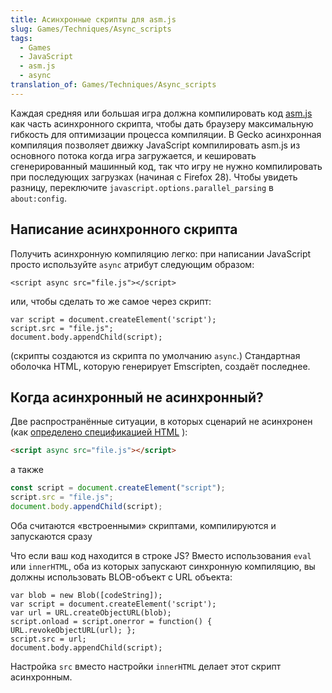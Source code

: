 ```yaml
---
title: Асинхронные скрипты для asm.js
slug: Games/Techniques/Async_scripts
tags:
  - Games
  - JavaScript
  - asm.js
  - async
translation_of: Games/Techniques/Async_scripts
---
```


Каждая средняя или большая игра должна компилировать код [asm.js](/ru/docs/Games/Tools/asm.js) как часть асинхронного скрипта, чтобы дать браузеру максимальную гибкость для оптимизации процесса компиляции. В Gecko асинхронная компиляция позволяет движку JavaScript компилировать asm.js из основного потока когда игра загружается, и кешировать сгенерированный машинный код, так что игру не нужно компилировать при последующих загрузках (начиная с Firefox 28). Чтобы увидеть разницу, переключите `javascript.options.parallel_parsing` в `about:config`.

## Написание асинхронного скрипта

Получить асинхронную компиляцию легко: при написании JavaScript просто используйте `async` атрибут следующим образом:

```
<script async src="file.js"></script>
```

или, чтобы сделать то же самое через скрипт:

```
var script = document.createElement('script');
script.src = "file.js";
document.body.appendChild(script);
```

(скрипты создаются из скрипта по умолчанию `async`.) Стандартная оболочка HTML, которую генерирует Emscripten, создаёт последнее.

## Когда асинхронный не асинхронный?

Две распространённые ситуации, в которых сценарий не асинхронен (как [определено спецификацией HTML](http://www.w3.org/TR/html5/scripting-1.html) ):

```html
<script async src="file.js"></script>
```

а также

```js
const script = document.createElement("script");
script.src = "file.js";
document.body.appendChild(script);
```

Оба считаются «встроенными» скриптами, компилируются и запускаются сразу

Что если ваш код находится в строке JS? Вместо использования `eval` или `innerHTML`, оба из которых запускают синхронную компиляцию, вы должны использовать BLOB-объект с URL объекта:

```
var blob = new Blob([codeString]);
var script = document.createElement('script');
var url = URL.createObjectURL(blob);
script.onload = script.onerror = function() { URL.revokeObjectURL(url); };
script.src = url;
document.body.appendChild(script);
```

Настройка `src` вместо настройки `innerHTML` делает этот скрипт асинхронным.
